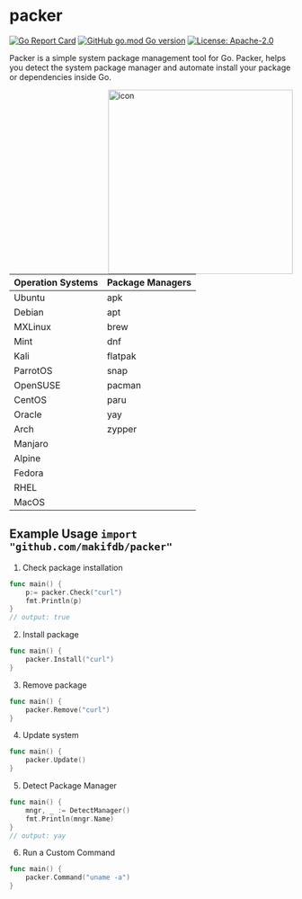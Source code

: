 # packer

[![Go Report Card](https://goreportcard.com/badge/github.com/makifdb/packer)](https://goreportcard.com/report/github.com/makifdb/packer)
[![GitHub go.mod Go version](https://img.shields.io/github/go-mod/go-version/makifdb/packer.svg)](https://github.com/makifdb/packer)
[![License: Apache-2.0](https://img.shields.io/badge/License-MIT-blue.svg)](https://github.com/makifdb/packer/blob/main/LICENSE)

Packer is a simple system package management tool for Go. Packer, helps you detect the system package manager and automate install your package or dependencies inside Go.

<img align="right" width="328" alt="icon" src="https://user-images.githubusercontent.com/31243845/161521421-ca0328fd-9395-47c2-8f0d-b348a89c09db.png">

| Operation Systems   | Package Managers |
|---------------------|------------------|
| Ubuntu              | apk 		 	 | 
| Debian              | apt 		     | 
| MXLinux             | brew         	 | 
| Mint                | dnf        		 | 
| Kali                | flatpak          | 
| ParrotOS            | snap             |
| OpenSUSE 	    	  | pacman           | 
| CentOS			  | paru             |
| Oracle			  | yay              |
| Arch                | zypper           |
| Manjaro             |                  |
| Alpine              |                  |
| Fedora              |                  |
| RHEL                |                  |
| MacOS               |                  |

## Example Usage `import "github.com/makifdb/packer"`

1. Check package installation

```go
func main() {
	p:= packer.Check("curl")
	fmt.Println(p)
}
// output: true
```

2. Install package

```go
func main() {
	packer.Install("curl")
}
```

3. Remove package

```go
func main() {
	packer.Remove("curl")
}
```


4. Update system

```go
func main() {	
	packer.Update()
}
```

5. Detect Package Manager

```go
func main() {	
	mngr, _ := DetectManager()
	fmt.Println(mngr.Name)
}
// output: yay

```

6. Run a Custom Command

```go
func main() {	
	packer.Command("uname -a")
}
```
